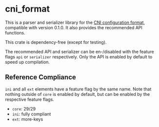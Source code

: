 # cni_format

This is a parser and serializer library for the [CNI configuration format](https://github.com/libuconf/cni/), compatible with version 0.1.0. It also provides the recommended API functions.

This crate is dependency-free (except for testing).

The recommended API and serializer can be en-/disabled with the feature flags `api` or `serializer` respectively. Only the API is enabled by default to speed up compilation.

## Reference Compliance

`ini` and all `ext` elements have a feature flag by the same name. Note that nothing outside of `core` is enabled by default, but can be enabled by the respective feature flags.

- `core`: 29/29
- `ini`: fully compliant
- `ext`: more-keys
